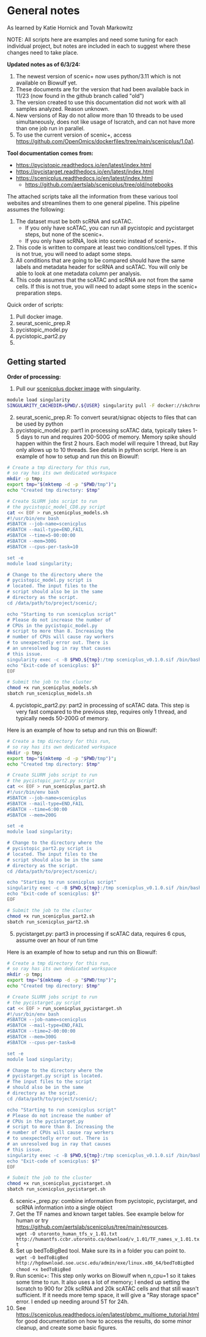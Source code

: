 # General notes

As learned by Katie Hornick and Tovah Markowitz

NOTE: All scripts here are examples and need some tuning for each individual project, but notes are included in each to suggest where these changes need to take place.

**Updated notes as of 6/3/24:**
1. The newest version of scenic+ now uses python/3.11 which is not available on Biowulf yet.
2. These documents are for the version that had been available back in 11/23 (now found in the github branch called "old")
3. The version created to use this documentation did not work with all samples analyzed. Reason unknown.
4. New versions of Ray do not allow more than 10 threads to be used simultaneously, does not like usage of lscratch, and can not have more than one job run in parallel.
5. To use the current version of scenic+, access https://github.com/OpenOmics/dockerfiles/tree/main/scenicplus/1.0a1.


**Tool documentation comes from:** 
- https://pycistopic.readthedocs.io/en/latest/index.html  
- https://pycistarget.readthedocs.io/en/latest/index.html  
- https://scenicplus.readthedocs.io/en/latest/index.html 
  - https://github.com/aertslab/scenicplus/tree/old/notebooks

The attached scripts take all the information from these various tool websites and streamlines them to one general pipeline.
This pipeline assumes the following:  
1. The dataset must be both scRNA and scATAC.  
    - If you only have scATAC, you can run all pycistopic and pycistarget steps, but none of the scenic+.  
    - If you only have scRNA, look into scenic instead of scenic+.  
2. This code is written to compare at least two conditions/cell types. If this is not true, you will need to adapt some steps.  
3. All conditions that are going to be compared should have the same labels and metadata header for scRNA and scATAC. You will only be able to look at one metadata column per analysis.  
4. This code assumes that the scATAC and scRNA are not from the same cells. If this is not true, you will need to adapt some steps in the scenic+ preparation steps.  

Quick order of scripts:
1. Pull docker image.
2. seurat_scenic_prep.R
3. pycistopic_model.py
4. pycistopic_part2.py
5. 


## Getting started

**Order of processing:**  

1. Pull our [scenicplus docker image](https://hub.docker.com/r/skchronicles/scenicplusc) with singularity.
```bash
module load singularity
SINGULARITY_CACHEDIR=$PWD/.${USER} singularity pull -F docker://skchronicles/scenicplus:v0.1.0
```
2. seurat_scenic_prep.R: To convert seurat/signac objects to files that can be used by python  
3. pycistopic_model.py: part1 in processing scATAC data, typically takes 1-5 days to run and requires 200-500G of memory. Memory spike should happen within the first 2 hours. Each model will require 1 thread, but Ray only allows up to 10 threads. See details in python script.
Here is an example of how to setup and run this on Biowulf:
```bash
# Create a tmp directory for this run, 
# so ray has its own dedicated workspace
mkdir -p tmp;
export tmp="$(mktemp -d -p "$PWD/tmp")";
echo "Created tmp directory: $tmp"

# Create SLURM jobs script to run 
# the pycistopic_model_CD8.py script
cat << EOF > run_scenicplus_models.sh
#!/usr/bin/env bash
#SBATCH --job-name=scenicplus
#SBATCH --mail-type=END,FAIL
#SBATCH --time=5-00:00:00
#SBATCH --mem=300G
#SBATCH --cpus-per-task=10

set -e
module load singularity;

# Change to the directory where the 
# pycistopic_model.py script is
# located. The input files to the 
# script should also be in the same 
# directory as the script.
cd /data/path/to/project/scenic/;

echo "Starting to run scenicplus script"
# Please do not increase the number of
# CPUs in the pycistopic_model.py 
# script to more than 8. Increasing the 
# number of CPUs will cause ray workers 
# to unexpectedly error out. There is 
# an unresolved bug in ray that causes
# this issue. 
singularity exec -c -B $PWD,${tmp}:/tmp scenicplus_v0.1.0.sif /bin/bash -c "cd $PWD; python $PWD/pycistopic_model.py"
echo "Exit-code of scenicplus: $?"
EOF

# Submit the job to the cluster
chmod +x run_scenicplus_models.sh
sbatch run_scenicplus_models.sh
```

4. pycistopic_part2.py: part2 in processing of scATAC data. This step is very fast compared to the previous step, requires only 1 thread, and typically needs 50-200G of memory.

Here is an example of how to setup and run this on Biowulf:
```bash
# Create a tmp directory for this run, 
# so ray has its own dedicated workspace
mkdir -p tmp;
export tmp="$(mktemp -d -p "$PWD/tmp")";
echo "Created tmp directory: $tmp"

# Create SLURM jobs script to run 
# the pycistopic_part2.py script
cat << EOF > run_scenicplus_part2.sh
#!/usr/bin/env bash
#SBATCH --job-name=scenicplus
#SBATCH --mail-type=END,FAIL
#SBATCH --time=6:00:00
#SBATCH --mem=200G

set -e
module load singularity;

# Change to the directory where the 
# pycistopic_part2.py script is
# located. The input files to the 
# script should also be in the same 
# directory as the script.
cd /data/path/to/project/scenic/;

echo "Starting to run scenicplus script"
singularity exec -c -B $PWD,${tmp}:/tmp scenicplus_v0.1.0.sif /bin/bash -c "cd $PWD; python $PWD/pycistopic_part2.py"
echo "Exit-code of scenicplus: $?"
EOF

# Submit the job to the cluster
chmod +x run_scenicplus_part2.sh
sbatch run_scenicplus_part2.sh
```

5. pycistarget.py: part3 in processing if scATAC data, requires 6 cpus, assume over an hour of run time

Here is an example of how to setup and run this on Biowulf:
```bash
# Create a tmp directory for this run, 
# so ray has its own dedicated workspace
mkdir -p tmp;
export tmp="$(mktemp -d -p "$PWD/tmp")";
echo "Created tmp directory: $tmp"

# Create SLURM jobs script to run 
# the pycistarget.py script
cat << EOF > run_scenicplus_pycistarget.sh
#!/usr/bin/env bash
#SBATCH --job-name=scenicplus
#SBATCH --mail-type=END,FAIL
#SBATCH --time=2-00:00:00
#SBATCH --mem=300G
#SBATCH --cpus-per-task=8

set -e
module load singularity;

# Change to the directory where the 
# pycistarget.py script is located. 
# The input files to the script 
# should also be in the same 
# directory as the script.
cd /data/path/to/project/scenic/;

echo "Starting to run scenicplus script"
# Please do not increase the number of
# CPUs in the pycistarget.py 
# script to more than 8. Increasing the 
# number of CPUs will cause ray workers 
# to unexpectedly error out. There is 
# an unresolved bug in ray that causes
# this issue. 
singularity exec -c -B $PWD,${tmp}:/tmp scenicplus_v0.1.0.sif /bin/bash -c "cd $PWD; python $PWD/pycistarget.py"
echo "Exit-code of scenicplus: $?"
EOF

# Submit the job to the cluster
chmod +x run_scenicplus_pycistarget.sh
sbatch run_scenicplus_pycistarget.sh
```
6. scenic+_prep.py: combine information from pycistopic, pycistarget, and scRNA information into a single object  
7. Get the TF names and known target tables. See example below for human or try https://github.com/aertslab/scenicplus/tree/main/resources.  
`wget -O utoronto_human_tfs_v_1.01.txt  http://humantfs.ccbr.utoronto.ca/download/v_1.01/TF_names_v_1.01.txt`  
8. Set up bedToBigBed tool. Make sure its in a folder you can point to.  
`wget -O bedToBigBed http://hgdownload.soe.ucsc.edu/admin/exe/linux.x86_64/bedToBigBed`  
`chmod +x bedToBigBed`  
9. Run scenic+: This step only works on Biowulf when n_cpu=1 so it takes some time to run. It also uses a lot of memory; I ended up setting the lscratch to 900 for 20k scRNA and 20k scATAC cells and that still wasn't sufficient. If it needs more temp space, it will give a "Ray storage space" error. I ended up needing around 5T for 24h.
10. See https://scenicplus.readthedocs.io/en/latest/pbmc_multiome_tutorial.html for good documentation on how to access the results, do some minor cleanup, and create some basic figures.  
